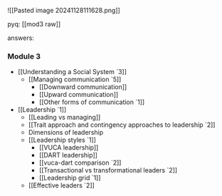 ![[Pasted image 20241128111628.png]]

pyq:
[[mod3 raw]]

answers:
### **Module 3**

- [[Understanding a Social System `3]]
    - [[Managing communication `5]]
        - [[Downward communication]]
        - [[Upward communication]]
        - [[Other forms of communication `1]]
- [[Leadership `1]]
    - [[Leading vs managing]]
    - [[Trait approach and contingency approaches to leadership `2]]
    - Dimensions of leadership
    - [[Leadership styles `1]]
        - [[VUCA leadership]]
        - [[DART leadership]]
        - [[vuca-dart comparison `2]]
        - [[Transactional vs transformational leaders `2]]
        - [[Leadership grid `1]]
    - [[Effective leaders `2]]